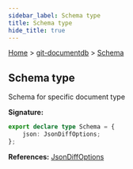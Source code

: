 ```yaml
---
sidebar_label: Schema type
title: Schema type
hide_title: true
---
```


[Home](./index.md) &gt; [git-documentdb](./git-documentdb.md) &gt; [Schema](./git-documentdb.schema.md)

## Schema type

Schema for specific document type

<b>Signature:</b>

```typescript
export declare type Schema = {
    json: JsonDiffOptions;
};
```
<b>References:</b> [JsonDiffOptions](./git-documentdb.jsondiffoptions.md)

